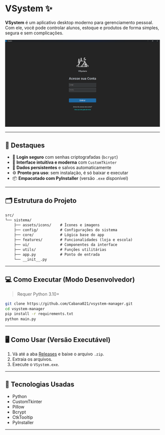 # VSystem ✨

**VSystem** é um aplicativo desktop moderno para gerenciamento pessoal.  
Com ele, você pode controlar alunos, estoque e produtos de forma simples, segura e sem complicações.

![Interface Principal](screenshots/main_screen.png)

---

## 🚀 Destaques

- 🔐 **Login seguro** com senhas criptografadas (`bcrypt`)
- 🎨 **Interface intuitiva e moderna** com `CustomTkinter`
- 💾 **Dados persistentes** e salvos automaticamente
- ⚙️ **Pronto pra uso**: sem instalação, é só baixar e executar
- 📦 **Empacotado com PyInstaller** (versão `.exe` disponível)

---

## 🗂 Estrutura do Projeto

```
src/
└── sistema/
    ├── assets/icons/    # Ícones e imagens
    ├── config/          # Configurações do sistema
    ├── core/            # Lógica base do app
    ├── features/        # Funcionalidades (loja e escola)
    ├── ui/              # Componentes da interface
    ├── utils/           # Funções utilitárias
    ├── app.py           # Ponto de entrada
    └── __init__.py
```

---

## 💻 Como Executar (Modo Desenvolvedor)

> Requer Python 3.10+

```bash
git clone https://github.com/Cabana021/vsystem-manager.git
cd vsystem-manager
pip install -r requirements.txt
python main.py
```

---

## 🖥️ Como Usar (Versão Executável)

1. Vá até a aba [Releases](../../releases) e baixe o arquivo `.zip`.
2. Extraia os arquivos.
3. Execute o `VSystem.exe`.

---

## 🧰 Tecnologias Usadas

- Python
- CustomTkinter
- Pillow
- Bcrypt
- CtkTooltip
- PyInstaller

---
